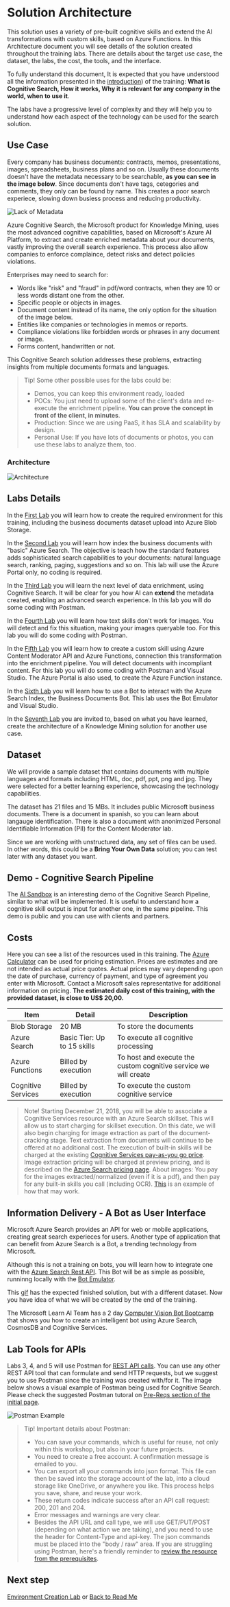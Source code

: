 # Solution Architecture

This solution uses a variety of pre-built cognitive skills and extend the AI transformations with custom skills, based on Azure Functions. In this Architecture document you will see details of the solution created throughout the training labs. There are details about the target use case, the dataset, the labs, the cost, the tools, and the interface.

To fully understand this document, It is expected that you have understood all the information presented in the [introduction](./Introduction.md)) of the training: **What is Cognitive Search, How it works, Why it is relevant for any company in the world, when to use it**.

The labs have a progressive level of complexity and they will help you to understand how each aspect of the technology can be used for the search solution.

## Use Case

Every company has business documents: contracts, memos, presentations, images, spreadsheets, business plans and so on. Usually these documents doesn't have the metadata necessary to be searchable, **as you can see in the image below**. Since documents don't have tags, cetegories and comments, they only can be found by name. This creates a poor search experiece, slowing down busiess process and reducing productivity.

![Lack of Metadata](../../resources/images/sol-arch/no-meta.png)

Azure Cognitive Search, the Microsoft product for Knowledge Mining, uses the most advanced cognitive capabilities, based on Microsoft's Azure AI Platform, to extract and create enriched metadata about your documents, vastly improving the overall search experience. This process also allow companies to enforce complaince, detect risks and detect policies violations.

Enterprises may need to search for:

+ Words like "risk" and "fraud" in pdf/word contracts, when they are 10 or less words distant one from the other.
+ Specific people or objects in images.
+ Document content instead of its name, the only option for the situation of the image below.
+ Entities like companies or technologies in memos or reports.
+ Compliance violations like forbidden words or phrases in any document or image.
+ Forms content, handwritten or not.

This Cognitive Search solution addresses these problems, extracting insights from multiple documents formats and languages.

>Tip! Some other possible uses for the labs could be:
>
>+ Demos, you can keep this environment ready, loaded
>+ POCs: You just need to upload some of the client's data and re-execute the enrichment pipeline. **You can prove the concept in front of the client, in minutes**.
>+ Production: Since we are using PaaS, it has SLA and scalability by design.
>+ Personal Use: If you have lots of documents or photos, you can use these labs to analyze them, too.

### Architecture

![Architecture](../../resources/images/sol-arch/architecture.png)

## Labs Details

In the [First Lab](../../labs/lab-environment-creation.md) you will learn how to create the required environment for this training, including the business documents dataset upload into Azure Blob Storage.

In the [Second Lab](../../labs/lab-azure-search.md) you will learn how index the business documents with "basic" Azure Search. The objective is teach how the standard features adds sophisticated search capabilities to your documents: natural language search, ranking, paging, suggestions and so on. This lab will use the Azure Portal only, no coding is required.

In the [Third Lab](../../labs/lab-text-skills.md) you will learn the next level of data enrichment, using Cognitive Search. It will be clear for you how AI can **extend** the metadata created, enabling an advanced search experience. In this lab you will do some coding with Postman.

In the [Fourth Lab](../../labs/lab-image-skills.md) you will learn how text skills don't work for images. You will detect and fix this situation, making your images queryable too. For this lab you will do some coding with Postman.

In the [Fifth Lab](../../labs/lab-custom-skills.md) you will learn how to create a custom skill using Azure Content Moderator API and Azure Functions, connection this transformation into the enrichment pipeline. You will detect documents with incompliant content. For this lab you will do some coding with Postman and Visual Studio. The Azure Portal is also used, to create the Azure Function instance.

In the [Sixth Lab](../../labs/lab-bot-business-documents.md) you will learn how to use a Bot to interact with the Azure Search Index, the Business Documents Bot. This lab uses the Bot Emulator and Visual Studio.

In the [Seventh Lab](../../labs/lab-final-case.md) you are invited to, based on what you have learned, create the architecture of a Knowledge Mining solution for another use case.

## Dataset

We will provide a sample dataset that contains documents with multiple languages and formats including HTML, doc, pdf, ppt, png and jpg. They were selected for a better learning experience, showcasing the technology capabilities.

The dataset has 21 files and 15 MBs. It includes public Microsoft business documents. There is a document in spanish, so you can learn about langauge identification. There is also a document with anonimized Personal Identifiable Information (PII) for the Content Moderator lab.

Since we are working with unstructured data, any set of files can be used. In other words, this could be a **Bring Your Own Data** solution; you can test later with any dataset you want.

## Demo - Cognitive Search Pipeline

The [AI Sandbox](https://text-analytics-demo-dev.azurewebsites.net/) is an interesting demo of the Cognitive Search Pipeline, similar to what will be implemented. It is useful to understand how a cognitive skill output is input for another one, in the same pipeline.
This demo is public and you can use with clients and partners.

## Costs

Here you can see a list of the resources used in this training. The [Azure Calculator](https://azure.microsoft.com/en-us/pricing/calculator/) can be used for pricing estimation.
Prices are estimates and are not intended as actual price quotes. Actual prices may vary depending upon the date of purchase, currency of payment, and type of agreement you enter with Microsoft. Contact a Microsoft sales representative for additional information on pricing.
**The estimated daily cost of this training, with the provided dataset, is close to US$ 20,00.**  

| Item | Detail | Description
|-------|----------|----------|
| Blob Storage | 20 MB |To store the documents |
| Azure Search | Basic Tier: Up to 15 skills | To execute all cognitive processing |
| Azure Functions | Billed by execution| To host and execute the custom cognitive service we will create |
| Cognitive Services | Billed by execution| To execute the custom cognitive service |

>Note! Starting December 21, 2018, you will be able to associate a Cognitive Services resource with an Azure Search skillset. This will allow us to start charging for skillset execution. 
On this date, we will also begin charging for image extraction as part of the document-cracking stage. Text extraction from documents will continue to be offered at no additional cost. 
The execution of built-in skills will be charged at the existing [Cognitive Services pay-as-you go price](https://azure.microsoft.com/en-us/pricing/details/cognitive-services/). 
Image extraction pricing will be charged at preview pricing, and is described on the [Azure Search pricing page](https://azure.microsoft.com/en-us/pricing/details/search/). 
About images: You pay for the images extracted/normalized (even if it is a pdf), and then pay for any built-in skills you call (including OCR).
[This](https://docs.microsoft.com/en-us/azure/search/cognitive-search-attach-cognitive-services#example-estimating-the-cost-of-document-cracking-and-enrichment) is an example of how that may work. 

## Information Delivery - A Bot as User Interface

Microsoft Azure Search provides an API for web or mobile applications, creating great search experieces for users. Another type of application that can benefit from Azure Search is a Bot, a trending technology from Microsoft.

Although this is not a training on bots, you will learn how to integrate one with the  [Azure Search Rest API](https://docs.microsoft.com/en-us/azure/search/search-query-rest-api). This Bot will be as simple as possible, runninng locally with the [Bot Emulator](https://github.com/Microsoft/BotFramework-Emulator).

This [gif](../../resources/images/sol-arch/retrieving-cognitive-attrributes.gif) has the expected finished solution, but with a different dataset. Now you have idea of what we will be created by the end of the training.

The Microsoft Learn AI Team has a 2 day [Computer Vision Bot Bootcamp](https://azure.github.io/LearnAI-Bootcamp/emergingaidev_bootcamp) that shows you how to create an intelligent bot using Azure Search, CosmosDB and Cognitive Services.

## Lab Tools for APIs

Labs 3, 4, and 5 will use Postman for [REST API calls](https://docs.microsoft.com/en-us/azure/search/search-fiddler). You can use any other REST API tool that can formulate and send HTTP requests, but we suggest you to use Postman since the training was created with/for it. The image below shows a visual example of Postman being used for Cognitive Search. Please check the suggested Postman tutoral on [Pre-Reqs section of the initial page](./readme.md).

![Postman Example](../../resources/images/sol-arch/postman.png)

> Tip! Important details about Postman:
> + You can save your commands, which is useful for reuse, not only within this workshop, but also in your future projects.
> + You need to create a free account. A confirmation message is emailed to you.
> + You can export all your commands into json format. This file can then be saved into the storage account of the lab, into a cloud storage like OneDrive, or anywhere you like. This process helps you save, share, and reuse your work.
> + These return codes indicate success after an API call request: 200, 201 and 204.
> + Error messages and warnings are very clear.
> + Besides the API URL and call type, we will use GET/PUT/POST (depending on what action we are taking), and you need to use the header for Content-Type and api-key. The json commands must be placed into the "body / raw" area. If you are struggling using Postman, here's a friendly reminder to [review the resource from the prerequisites](https://docs.microsoft.com/en-us/azure/search/search-fiddler).

## Next step

[Environment Creation Lab](../../labs/lab-environment-creation.md) or [Back to Read Me](../../README.md)